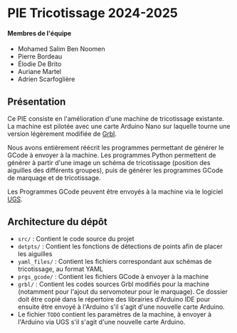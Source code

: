# PIE Tricotissage 2024-2025

#### Membres de l'équipe 

- Mohamed Salim Ben Noomen
- Pierre Bordeau
- Élodie De Brito
- Auriane Martel
- Adrien Scarfoglière

## Présentation

Ce PIE consiste en l'amélioration d'une machine de tricotissage existante. La machine est pilotée avec une carte Arduino Nano sur laquelle tourne une version légèrement modifiée de [Grbl](https://github.com/gnea/grbl).

Nous avons entièrement réécrit les programmes permettant de générer le GCode à envoyer à la machine. Les programmes Python permettent de générer à partir d'une image un schéma de tricotissage (position des aiguilles des différents groupes), puis de générer les programmes GCode de marquage et de tricotissage.

Les Programmes GCode peuvent être envoyés à la machine via le logiciel [UGS](https://winder.github.io/ugs_website/).

## Architecture du dépôt 

- `src/` : Contient le code source du projet
- `detpts/` : Contient les fonctions de détections de points afin de placer les aiguilles
- `yaml_files/` : Contient les fichiers correspondant aux schémas de tricotissage, au format YAML
- `prgs_gcode/` : Contient les fichiers GCode à envoyer à la machine
- `grbl/` : Contient les codes sources Grbl modifiés pour la machine (notamment pour l'ajout du servomoteur pour le marquage). Ce dossier doit être copié dans le répertoire des librairies d'Arduino IDE pour ensuite être envoyé à l'Arduino s'il s'agit d'une nouvelle carte Arduino.
- Le fichier `TODO` contient les paramètres de la machine, à envoyer à l'Arduino via UGS s'il s'agit d'une nouvelle carte Arduino.